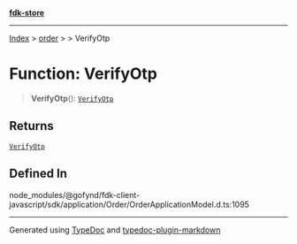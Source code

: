 [**fdk-store**](../../../README.md)
***

[Index](../../../API.md) > [order](../../README.md) > [<internal>](../README.md) > VerifyOtp

# Function: VerifyOtp

> **VerifyOtp**(): [`VerifyOtp`](../type-aliases/type-alias.VerifyOtp.md)

## Returns

[`VerifyOtp`](../type-aliases/type-alias.VerifyOtp.md)

## Defined In

node\_modules/@gofynd/fdk-client-javascript/sdk/application/Order/OrderApplicationModel.d.ts:1095

***
Generated using [TypeDoc](https://typedoc.org/) and [typedoc-plugin-markdown](https://www.npmjs.com/package/typedoc-plugin-markdown)
